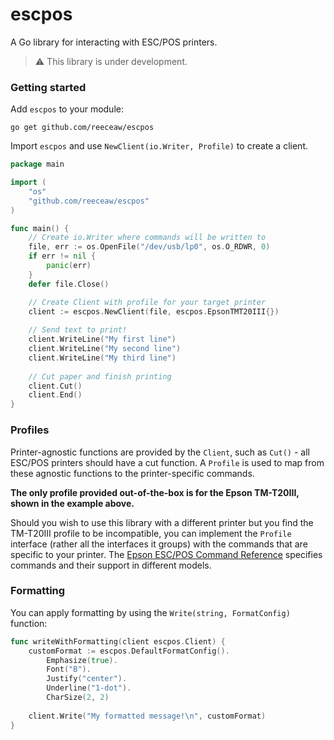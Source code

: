 # escpos
A Go library for interacting with ESC/POS printers.
> ⚠️ This library is under development.

### Getting started
Add `escpos` to your module:
```shell
go get github.com/reeceaw/escpos
```
Import `escpos` and use `NewClient(io.Writer, Profile)` to create a client. 
```go
package main

import (
	"os"
	"github.com/reeceaw/escpos"
)

func main() {
	// Create io.Writer where commands will be written to
	file, err := os.OpenFile("/dev/usb/lp0", os.O_RDWR, 0)
	if err != nil {
		panic(err)
	}
	defer file.Close()

	// Create Client with profile for your target printer
	client := escpos.NewClient(file, escpos.EpsonTMT20III{})
	
	// Send text to print!
	client.WriteLine("My first line")
	client.WriteLine("My second line")
	client.WriteLine("My third line")
	
	// Cut paper and finish printing
	client.Cut()
	client.End()
}
```

### Profiles
Printer-agnostic functions are provided by the `Client`, such as `Cut()` - all ESC/POS printers
should have a cut function. A `Profile` is used to map from these agnostic functions to the
printer-specific commands.

**The only profile provided out-of-the-box is for the Epson TM-T20III, shown in the example above.**

Should you wish to use this library with a different printer but you find the TM-T20III profile
to be incompatible, you can implement the `Profile` interface (rather all the interfaces it groups)
with the commands that are specific to your printer. The [Epson ESC/POS Command Reference](https://download4.epson.biz/sec_pubs/pos/reference_en/escpos/index.html)
specifies commands and their support in different models.

### Formatting
You can apply formatting by using the `Write(string, FormatConfig)` function:
```go
func writeWithFormatting(client escpos.Client) {
	customFormat := escpos.DefaultFormatConfig().
		Emphasize(true).
		Font("B").
		Justify("center").
		Underline("1-dot").
		CharSize(2, 2)
	
	client.Write("My formatted message!\n", customFormat)
}
```
